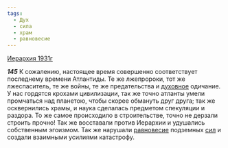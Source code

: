 ```yaml
---
tags:
  - Дух
  - сила
  - храм
  - равновесие
---
```


[Иерархия 1931г](https://127.0.0.1:4002/agni/1931)

___145___
К сожалению, настоящее время совершенно соответствует последнему времени Атлантиды. Те же лжепророки, тот же лжеспаситель, те же войны, те же предательства и [духовное](../../../tags/#Дух) одичание. У нас гордятся крохами цивилизации, так же точно атланты умели промчаться над планетою, чтобы скорее обмануть друг друга; так же осквернились храмы, и наука сделалась предметом спекуляции и раздора. То же самое происходило в строительстве, точно не дерзали строить прочно! Так же восставали против Иерархии и удушались собственным эгоизмом. Так же нарушали [равновесие](../../../tags/#равновесие) подземных [сил](../../../tags/#сила) и создали взаимными усилиями катастрофу.   

